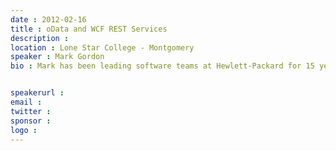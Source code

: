 ```yaml
---
date : 2012-02-16
title : oData and WCF REST Services
description : 
location : Lone Star College - Montgomery
speaker : Mark Gordon
bio : Mark has been leading software teams at Hewlett-Packard for 15 years, using .NET for 7 years.&nbsp; While at HP, he has primarily worked on customer support applications: client and server.&nbsp; If you have ever used Windows Help and Support on a HP computer, you may have used one of his applications.

speakerurl : 
email : 
twitter : 
sponsor : 
logo : 
---
```


